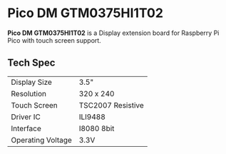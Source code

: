 # Pico DM GTM0375HI1T02

**Pico DM GTM0375HI1T02** is a Display extension board for Raspberry Pi Pico with touch screen support.

## Tech Spec

| | |
| --- | --- |
| Display Size | 3.5" |
| Resolution | 320 x 240 |
| Touch Screen | TSC2007 Resistive |
| Driver IC | ILI9488 |
| Interface | I8080 8bit |
| Operating Voltage | 3.3V |
